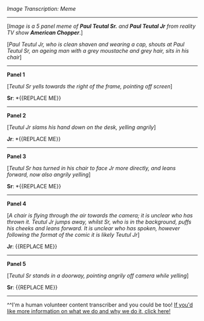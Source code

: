 *Image Transcription: Meme*

---

\[*Image is a 5 panel meme of* ***Paul Teutal Sr.*** *and* ***Paul Teutal Jr*** *from reality TV show* ***American Chopper***.] 

\[*Paul Teutul Jr, who is clean shaven and wearing a cap, shouts at Paul Teutul Sr, an ageing man with a grey moustache and grey hair, sits in his chair*]

---

**Panel 1**

\[*Teutul Sr yells towards the right of the frame, pointing off screen*]

**Sr**: *{{REPLACE ME}}

---

**Panel 2**

\[*Teutul Jr slams his hand down on the desk, yelling angrily*]

**Jr**: *{{REPLACE ME}}

---

**Panel 3**

\[*Teutul Sr has turned in his chair to face Jr more directly, and leans forward, now also angrily yelling*]  

**Sr**: *{{REPLACE ME}}

---

**Panel 4**

\[*A chair is flying through the air towards the camera; it is unclear who has thrown it. Teutul Jr jumps away, whilst Sr, who is in the background, puffs his cheeks and leans forward. It is unclear who has spoken, however following the format of the comic it is likely Teutul Jr*]

**Jr**: {{REPLACE ME}}

---

**Panel 5**

\[*Teutul Sr stands in a doorway, pointing angrily off camera while yelling*]

**Sr**: {{REPLACE ME}}

---

^^I'm&#32;a&#32;human&#32;volunteer&#32;content&#32;transcriber&#32;and&#32;you&#32;could&#32;be&#32;too!&#32;[If&#32;you'd&#32;like&#32;more&#32;information&#32;on&#32;what&#32;we&#32;do&#32;and&#32;why&#32;we&#32;do&#32;it,&#32;click&#32;here!](https://www.reddit.com/r/TranscribersOfReddit/wiki/index)
